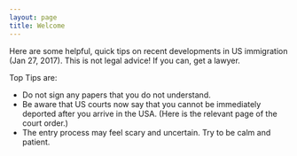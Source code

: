 ```yaml
---
layout: page
title: Welcome
---
```


Here are some helpful, quick tips on recent developments in US immigration (Jan 27, 2017).  This is not legal advice!  If you can, get a lawyer.

Top Tips are:
* Do not sign any papers that you do not understand.
* Be aware that US courts now say that you cannot be immediately deported after you arrive in the USA.  (Here is the relevant page of the court order.)
* The entry process may feel scary and uncertain.  Try to be calm and patient.  
